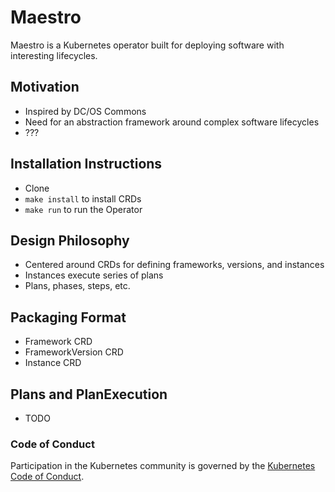 # Maestro

Maestro is a Kubernetes operator built for deploying software with interesting lifecycles.

## Motivation

- Inspired by DC/OS Commons
- Need for an abstraction framework around complex software lifecycles
- ???

## Installation Instructions

- Clone
- `make install` to install CRDs
- `make run` to run the Operator

## Design Philosophy

- Centered around CRDs for defining frameworks, versions, and instances
- Instances execute series of plans
- Plans, phases, steps, etc.

## Packaging Format

- Framework CRD
- FrameworkVersion CRD
- Instance CRD

## Plans and PlanExecution

- TODO

### Code of Conduct

Participation in the Kubernetes community is governed by the [Kubernetes Code of Conduct](code-of-conduct.md).

[owners]: https://git.k8s.io/community/contributors/guide/owners.md
[creative commons 4.0]: https://git.k8s.io/website/LICENSE

